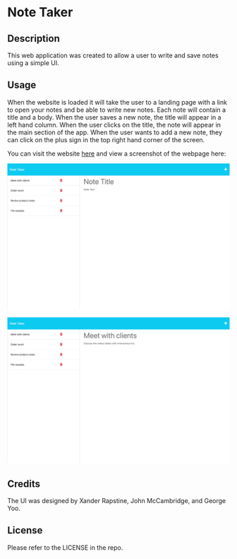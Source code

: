 # Note Taker

## Description
This web application was created to allow a user to write and save notes using a simple UI.

## Usage
When the website is loaded it will take the user to a landing page with a link to open your notes and be able to write new notes. Each note will contain a title and a body. When the user saves a new note, the title will appear in a left hand column. When the user clicks on the title, the note will appear in the main section of the app. When the user wants to add a new note, they can click on the plus sign in the top right hand corner of the screen.

You can visit the website [here](https://note-taker97jf.herokuapp.com/) and view a screenshot of the webpage here:

![Note taking page](./assets/note-taker97jf.herokuapp.com_notes.png)

![Notes displayed](./assets/notes-displayed.png)



## Credits
The UI was designed by Xander Rapstine, John McCambridge, and George Yoo.

## License
Please refer to the LICENSE in the repo.